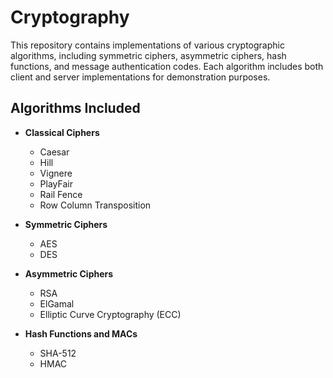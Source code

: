 # Cryptography

This repository contains implementations of various cryptographic algorithms, including symmetric ciphers, asymmetric ciphers, hash functions, and message authentication codes. Each algorithm includes both client and server implementations for demonstration purposes.

## Algorithms Included

- **Classical Ciphers**
  - Caesar
  - Hill
  - Vignere
  - PlayFair
  - Rail Fence
  - Row Column Transposition

- **Symmetric Ciphers**
  - AES
  - DES

- **Asymmetric Ciphers**
  - RSA
  - ElGamal
  - Elliptic Curve Cryptography (ECC)

- **Hash Functions and MACs**
  - SHA-512
  - HMAC
